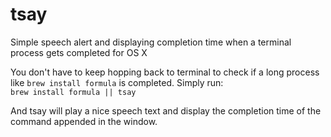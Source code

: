 # tsay
Simple speech alert and displaying completion time when a terminal process gets completed for OS X

You don't have to keep hopping back to terminal to check if a long process like `brew install formula` is completed. Simply run:  
`brew install formula || tsay`

And tsay will play a nice speech text and display the completion time of the command appended in the window.

